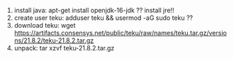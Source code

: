 1. install java: apt-get install openjdk-16-jdk ?? install jre!!
1. create user teku: adduser teku && usermod -aG sudo teku  ??
1. download teku: wget https://artifacts.consensys.net/public/teku/raw/names/teku.tar.gz/versions/21.8.2/teku-21.8.2.tar.gz
1. unpack: tar xzvf teku-21.8.2.tar.gz
